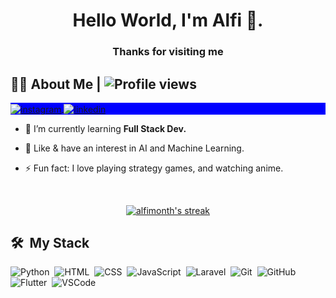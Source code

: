 <h1 align="center">Hello World, I'm Alfi 👋.</h1>
<h3 align="center">Thanks for visiting me</h3>

## 🙋‍♂️ About Me | <img src="https://komarev.com/ghpvc/?username=alfimonth&color=blueviolet" alt="Profile views" /> 

<p align="left" style="background:blue">
  <a href="https://www.instagram.com/allfine_83/?hl=id" target="_blank">
    <img align="center" src="https://img.shields.io/badge/-allfine_83-05122A?style=flat&logo=instagram" alt="instagram"/>
  </a>
  <a href="https://id.linkedin.com/in/alfimonth" target="_blank">
    <img align="center" src="https://img.shields.io/badge/-alfimonth-05122A?style=flat&logo=linkedin" alt="linkedin"/>
  </a>
</p>

- 🌱 I’m currently learning **Full Stack Dev.**
  
- 🚀  Like & have an interest in AI and Machine Learning.

- ⚡ Fun fact: I love playing strategy games, and watching anime.


<br/>

<p align="center">
    <a href="https://github.com/alfimonth?tab=repositories">
        <img title="🔥 my Strak stats" alt="alfimonth's streak" src="https://github-readme-streak-stats.herokuapp.com/?user=alfimonth&theme=black-ice&hide_border=true&stroke=0000&background=060A0CD0"/>
    </a>
</p>

## 🛠 &nbsp;My Stack
![Python](https://img.shields.io/badge/-Python-05122A?style=flat&logo=python)&nbsp;
![HTML](https://img.shields.io/badge/-HTML-05122A?style=flat&logo=HTML5)&nbsp;
![CSS](https://img.shields.io/badge/-CSS-05122A?style=flat&logo=CSS3&logoColor=1572B6)&nbsp;
![JavaScript](https://img.shields.io/badge/-JavaScript-05122A?style=flat&logo=javascript)&nbsp;
![Laravel](https://img.shields.io/badge/-Laravel-05122A?style=flat&logo=laravel)&nbsp;
![Git](https://img.shields.io/badge/-Git-05122A?style=flat&logo=git)&nbsp;
![GitHub](https://img.shields.io/badge/-GitHub-05122A?style=flat&logo=github)&nbsp;
![Flutter](https://img.shields.io/badge/-Flutter-05122A?style=flat&logo=flutter)&nbsp;
![VSCode](https://img.shields.io/badge/-VSCode-05122A?style=flat&logo=visual-studio-code&logoColor=007ACC)&nbsp;

<!--
**alfimonth/alfimonth** is a ✨ _special_ ✨ repository because its `README.md` (this file) appears on your GitHub profile.

Here are some ideas to get you started:

- 🔭 I’m currently working on ...
- 🌱 I’m currently learning ...
- 👯 I’m looking to collaborate on ...
- 🤔 I’m looking for help with ...
- 💬 Ask me about ...
- 📫 How to reach me: ...
- 😄 Pronouns: ...
- ⚡ Fun fact: ...
-->
